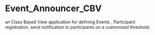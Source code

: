 # Event_Announcer_CBV
an Class Based View application for defining Events , Participant registration, send notification to  participants on a customized threshold. 
